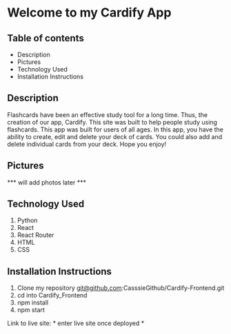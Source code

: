 # Welcome to my Cardify App



## Table of contents
- Description
- Pictures
- Technology Used
- Installation Instructions



## Description
Flashcards have been an effective study tool for a long time. Thus, the creation of our app, Cardify. This site was built to help people study using flashcards. This app was built for users of all ages. In this app, you have the ability to create, edit and delete your deck of cards. You could also add and delete individual cards from your deck. Hope you enjoy! 



## Pictures

*** will add photos later ***



## Technology Used
1. Python
2. React
3. React Router 
4. HTML
5. CSS



## Installation Instructions
1. Clone my repository git@github.com:CasssieGithub/Cardify-Frontend.git
2. cd into Cardify_Frontend
3. npm install
4. npm start

Link to live site: * enter live site once deployed *


